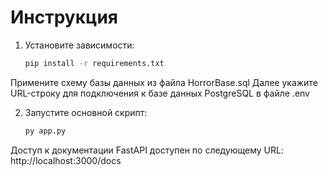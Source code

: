 # Инструкция
1. Установите зависимости:
   ```bash
   pip install -r requirements.txt
Примените схему базы данных из файла HorrorBase.sql
Далее укажите URL-строку для подключения к базе данных PostgreSQL в файле .env


2. Запустите основной скрипт:
    ```bash
    py app.py
Доступ к документации FastAPI доступен по следующему URL: http://localhost:3000/docs